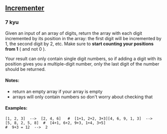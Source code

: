 <h2><a href=https://www.codewars.com/kata/590e03aef55cab099a0002e8/train/javascript target="_blank">Incrementer</a></h2><h3>7 kyu</h3><p>Given an input of an array of digits, return the array with each digit incremented by its position in the array: the first digit will be incremented by 1, the second digit by 2, etc. Make sure to <strong>start counting your positions from 1</strong> ( and not 0 ).</p><p>Your result can only contain single digit numbers, so if adding a digit with its position gives you a multiple-digit number, only the last digit of the number should be returned.</p><h4 id="notes">Notes:</h4><ul><li>return an empty array if your array is empty</li><li>arrays will only contain numbers so don't worry about checking that</li></ul><h4 id="examples">Examples:</h4><pre><code>[1, 2, 3]  --&gt;  [2, 4, 6]   #  [1+1, 2+2, 3+3][4, 6, 9, 1, 3]  --&gt;  [5, 8, 2, 5, 8]  #  [4+1, 6+2, 9+3, 1+4, 3+5]                                       #  9+3 = 12  --&gt;  2</code></pre>